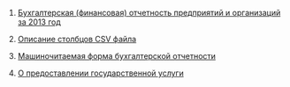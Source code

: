 1. [Бухгалтерская (финансовая) отчетность предприятий и организаций за 2013 год](http://www.gks.ru/opendata/dataset/7708234640-bdboo2013)

2. [Описание столбцов CSV файла](http://www.gks.ru/opendata/storage/7708234640-bdboo2013/structure-20131231t000000.TTL)

3. [Машиночитаемая форма бухгалтерской отчетности](http://www.consultant.ru/cons/rtfcache/LAW179211_16_20160913_141233.PDF)

4. [О предоставлении государственной услуги](https://rg.ru/2013/11/15/buhotchet-dok.html)
